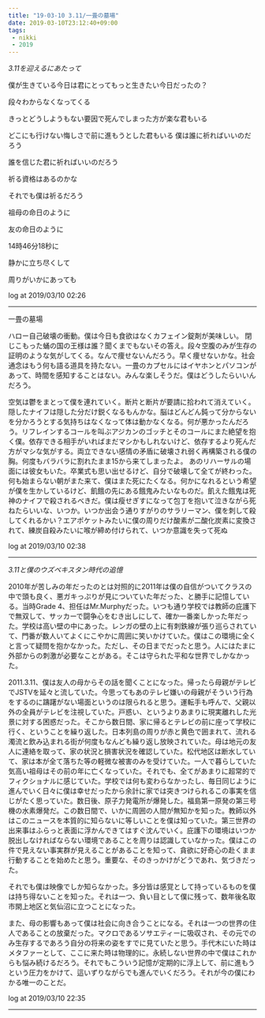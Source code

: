 ```yaml
---
title: "19-03-10 3.11/一畳の墓場"
date: 2019-03-10T23:12:40+09:00
tags:
 - nikki
 - 2019
---
```


*3.11を迎えるにあたって*

僕が生きている今日は君にとってもっと生きたい今日だったの？

段々わからなくなってくる

きっとどうしようもない要因で死んでしまった方が楽な君もいる

どこにも行けない悔しさで前に進もうとした君もいる 
僕は誰に祈ればいいのだろう

誰を信じた君に祈ればいいのだろう

祈る資格はあるのかな

それでも僕は祈るだろう

祖母の命日のように

友の命日のように

14時46分18秒に

静かに立ち尽くして

周りがいかにあっても

log at 2019/03/10 02:26

---- 
一畳の墓場

ハロー自己破壊の衝動。僕は今日も食欲はなくカフェイン錠剤が美味しい。
閉じこもった蛹の国の王様は誰？聞くまでもないその答え。段々空腹のみが生存の証明のような気がしてくる。なんで痩せないんだろう。早く痩せないかな。社会通念はもう何も語る道具を持たない。一畳のカプセルにはイヤホンとパソコンがあって、時間を感知することはない。みんな楽しそうだ。僕はどうしたらいいんだろう。

空気は鬱をまとって僕を連れていく。断片と断片が要請に拾われて消えていく。隠したナイフは隠した分だけ鋭くなるもんかな。脳はどんどん鈍って分からないを分かろうとする気持ちはなくなって体は動かなくなる。何が悪かったんだろう。リフレインするコールを叫ぶアジカンのゴッチとそのコールにまた絶望を抱く僕。依存できる相手がいればまだマシかもしれないけど、依存するより死んだ方がマシな気がする。両立できない感情の矛盾に破壊され弱く再構築される僕の胸。何度もバラバラに割れたまま15から来てしまったよ。
あのリハーサルの場面には彼女もいた。卒業式も思い出せるけど、自分で破壊して全てが終わった。何も始まらない朝がまた来て、僕はまた死にたくなる。何かになれるという希望が僕を生かしているけど、飢餓の先にある餓鬼みたいなものだ。飢えた餓鬼は死神のナイフで殺されるべきだ。僕は瘦せぎすになって包丁を抱いて泣きながら死ねたらいいな、いつか。いつか出会う通りすがりのサラリーマン、僕を刺して殺してくれるかい？エアポケットみたいに僕の周りだけ酸素が二酸化炭素に変換されて、練炭自殺みたいに喉が締め付けられて、いつか意識を失って死ぬ

log at 2019/03/10 02:38

---

*3.11と僕のウズベキスタン時代の追憶*

2010年が苦しみの年だったのとは対照的に2011年は僕の自信がついてクラスの中で頭も良く、悪ガキっぷりが見についていた年だった、と勝手に記憶している。当時Grade 4、担任はMr.Murphyだった。いつも通り学校では教師の庇護下で無双して、サッカーで闘争心をむき出しにして、確か一番楽しかった年だった。学校は高い壁の中にあった。レンガの壁の上に有刺鉄線が張り巡らされていて、門番が数人いてよくにこやかに周囲に笑いかけていた。僕はこの環境に全くと言って疑問を抱かなかった。ただし、その日までだったと思う。人にはたまに外部からの刺激が必要なことがある。そこは守られた平和な世界でしかなかった。

2011.3.11、僕は友人の母からその話を聞くことになった。帰ったら母親がテレビでJSTVを延々と流していた。今思ってもあのテレビ嫌いの母親がそういう行為をするのに躊躇がない場面というのは限られると思う。運転手も呼んで、父親以外の全員がテレビを注視していた。戸惑い、というよりあまりに現実離れした光景に対する困惑だった。そこから数日間、家に帰るとテレビの前に座って学校に行く、ということを繰り返した。日本列島の周りが赤と黄色で囲まれて、流れる濁流と飲み込まれる街が何度もなんども繰り返し放映されていた。母は地元の友人に連絡を取って、家の状況と損害状況を確認していた。松代地区は断水していて、家は本が全て落ちた等の軽微な被害のみを受けていた。一人で暮らしていた気高い祖母はその前の年に亡くなっていた。それでも、全てがあまりに超常的でフィクショナルに感じていた。学校では何も変わらなかったし、毎日同じように進んでいく日々に僕は幸せだったから余計に家では突きつけられるこの事実を信じがたく思っていた。数日後、原子力発電所が爆発した。福島第一原発の第三号機の水素爆発だ。この数日間で、いかに周囲の人間が無知かを知った。教師以外はこのニュースを本質的に知らないに等しいことを僕は知っていた。第三世界の出来事はふらっと表面に浮かんできてはすぐ沈んでいく。庇護下の環境はいつか脱出しなければならない環境であることを周りは認識していなかった。僕はこの件で見えない事実群が見えることがあることを知って、貪欲に好奇心の赴くまま行動することを始めたと思う。重要な、そのきっかけがどうであれ、気づきだった。

それでも僕は映像でしか知らなかった。多分皆は感覚として持っているものを僕は持ち得ないことを知った。それは一つ、負い目として僕に残って、数年後名取市閖上地区と気仙沼に立つことになった。

また、母の影響もあって僕は社会に向き合うことになる。それは一つの世界の住人であることの放棄だった。マクロであるソサエティーに吸収され、その元でのみ生存するであろう自分の将来の姿をすでに見ていたと思う。手代木にいた時はメタファーとして、ここに来た時は物理的に。永続しない世界の中で僕はこれからも悩み続けるだろう。それでもこういう記憶が定期的に浮上して、前に進もうという圧力をかけて、這いずりながらでも進んでいくだろう。それが今の僕にわかる唯一のことだ。

log at 2019/03/10 22:35


---


